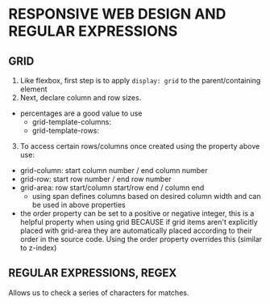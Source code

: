 # RESPONSIVE WEB DESIGN AND REGULAR EXPRESSIONS 

## GRID 
1. Like flexbox, first step is to apply `display: grid` to the parent/containing element
2. Next, declare column and row sizes. 
  - percentages are a good value to use
    - grid-template-columns: 
    - grid-template-rows:
3. To access certain rows/columns once created using the property above use: 
  - grid-column: start column number / end column number
  - grid-row: start row number / end row number
  - grid-area: row start/column start/row end / column end
    - using span defines columns based on desired column width and can be used in above properties
  - the order property can be set to a positive or negative integer, this is a helpful property when using grid BECAUSE if grid items aren't explicitly placed with grid-area they are automatically placed according to their order in the source code.  Using the order property overrides this (similar to z-index)

## REGULAR EXPRESSIONS, REGEX
Allows us to check a series of characters for matches.


